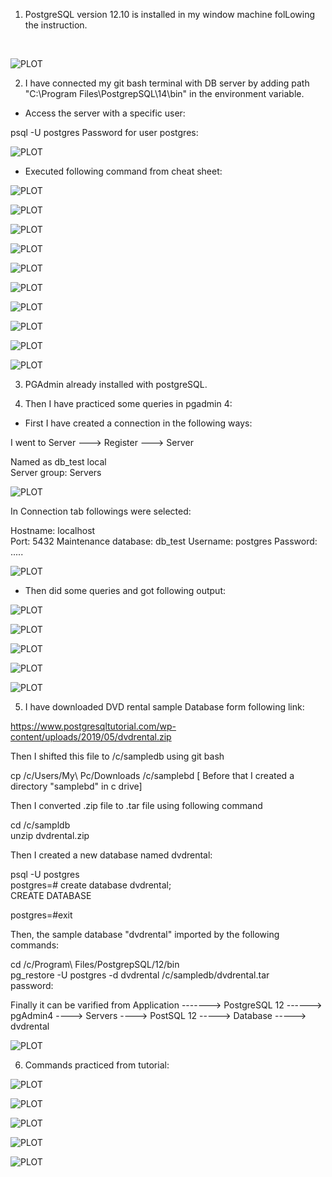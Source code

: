 1. PostgreSQL version 12.10 is installed in my window machine folLowing the instruction.
<br>

![PLOT](1.JPG)
 
2. I have connected my git bash terminal with DB server by adding path "C:\Program Files\PostgrepSQL\14\bin" in the 
environment variable.

- Access the server with a specific user:

psql -U postgres
Password for user postgres:

![PLOT](2.JPG)

- Executed following command from cheat sheet:

![PLOT](3.JPG)

![PLOT](4.JPG)

![PLOT](5.JPG)

![PLOT](6.JPG)

![PLOT](7.JPG)

![PLOT](8.JPG)

![PLOT](9.JPG)

![PLOT](10.JPG)

![PLOT](11.JPG)

![PLOT](12.JPG)

3. PGAdmin already installed with postgreSQL.

4. Then I have practiced some queries in pgadmin 4:

- First I have created a connection in the following ways:
  
I went to Server ---> Register ---> Server

Named as db_test local<br>
Server group: Servers

![PLOT](13.JPG)

In Connection tab followings were selected:

Hostname: localhost<br>
Port: 5432
Maintenance database: db_test
Username: postgres
Password: .....

![PLOT](14.JPG)

- Then did some queries and got following output:

![PLOT](15.JPG)

![PLOT](16.JPG)

![PLOT](17.JPG)

![PLOT](18.JPG)

![PLOT](19.JPG)

5. I have downloaded DVD rental sample Database form following link:

https://www.postgresqltutorial.com/wp-content/uploads/2019/05/dvdrental.zip

Then I shifted this file to /c/sampledb using git bash

cp /c/Users/My\ Pc/Downloads /c/samplebd [ Before that I created a directory "samplebd" in c drive]

Then I converted .zip file to .tar file using following command

cd /c/sampldb<br>
unzip dvdrental.zip

Then I created a new database named dvdrental:

psql -U postgres<br>
postgres=#  create database dvdrental;<br>
CREATE DATABASE<br>

postgres=#exit

Then, the sample database "dvdrental" imported by the following commands:

cd /c/Program\ Files/PostgrepSQL/12/bin<br>
pg_restore -U postgres -d dvdrental /c/sampledb/dvdrental.tar<br>
password:

Finally it can be varified from  Application -------> PostgreSQL 12 ------> pgAdmin4 ----> Servers ----> PostSQL 12 -----> Database -----> dvdrental

![PLOT](20.JPG)

6. Commands practiced from tutorial:

![PLOT](21.JPG)

![PLOT](22.JPG)

![PLOT](23.JPG)

![PLOT](24.JPG)

![PLOT](25.JPG)